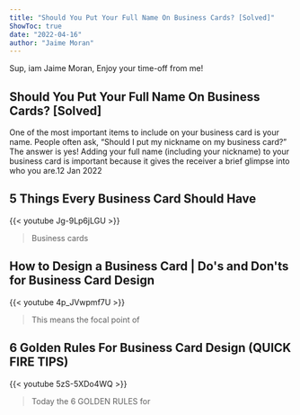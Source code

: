 ```yaml
---
title: "Should You Put Your Full Name On Business Cards? [Solved]"
ShowToc: true 
date: "2022-04-16"
author: "Jaime Moran" 
---
```


Sup, iam Jaime Moran, Enjoy your time-off from me!
## Should You Put Your Full Name On Business Cards? [Solved]
One of the most important items to include on your business card is your name. People often ask, “Should I put my nickname on my business card?” The answer is yes! Adding your full name (including your nickname) to your business card is important because it gives the receiver a brief glimpse into who you are.12 Jan 2022

## 5 Things Every Business Card Should Have
{{< youtube Jg-9Lp6jLGU >}}
>Business cards

## How to Design a Business Card | Do's and Don'ts for Business Card Design
{{< youtube 4p_JVwpmf7U >}}
>This means the focal point of 

## 6 Golden Rules For Business Card Design (QUICK FIRE TIPS)
{{< youtube 5zS-5XDo4WQ >}}
>Today the 6 GOLDEN RULES for 

